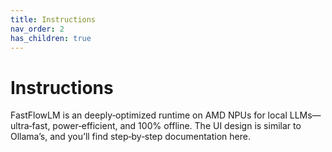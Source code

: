 ```yaml
---
title: Instructions
nav_order: 2
has_children: true
---
```


# Instructions

FastFlowLM is an deeply‑optimized runtime on AMD NPUs for local LLMs—ultra‑fast, power‑efficient, and 100% offline. The UI design is similar to Ollama’s, and you’ll find step‑by‑step documentation here.
